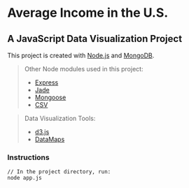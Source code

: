 # Average Income in the U.S.
## A JavaScript Data Visualization Project

This project is created with [Node.js][1] and [MongoDB][2].

> Other Node modules used in this project:
>
> - [Express][3]
> - [Jade][4]
> - [Mongoose][5]
> - [CSV][6]
 
> Data Visualization Tools:
>
> - [d3.js][7]
> - [DataMaps][8]

### Instructions <i class="icon-cog"></i>

```
// In the project directory, run:
node app.js
```


  [1]: http://nodejs.org/
  [2]: http://www.mongodb.org/
  [3]: http://expressjs.com/
  [4]: http://jade-lang.com/
  [5]: http://mongoosejs.com/
  [6]: http://www.adaltas.com/projects/node-csv/
  [7]: http://d3js.org/
  [8]: http://datamaps.github.io/
